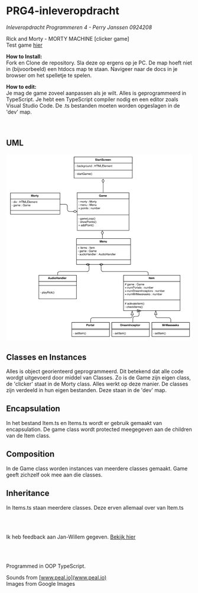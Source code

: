 # PRG4-inleveropdracht
*Inleveropdracht Programmeren 4 - Perry Janssen 0924208*

Rick and Morty - MORTY MACHINE [clicker game]<br>
Test game [hier](https://perrydrums.github.io/PRG4-inleveropdracht/)


**How to Install:**<br>
Fork en Clone de repository. Sla deze op ergens op je PC.
De map hoeft niet in (bijvoorbeeld) een htdocs map te staan.
Navigeer naar de docs in je browser om het spelletje te spelen.


**How to edit:**<br>
Je mag de game zoveel aanpassen als je wilt. Alles is geprogrammeerd in TypeScript. Je hebt een TypeScript compiler nodig en een editor zoals Visual Studio Code. De .ts bestanden moeten worden opgeslagen in de 'dev' map.
<br><br><br>


## UML
![UML](UML.png "UML Diagram")

## Classes en Instances
Alles is object georienteerd geprogrammeerd. Dit betekend dat alle code wordgt uitgevoerd door middel van Classes. Zo is de Game zijn eigen class, de 'clicker' staat in de Morty class. Alles werkt op deze manier. De classes zijn verdeeld in hun eigen bestanden. Deze staan in de 'dev' map.

## Encapsulation
In het bestand Item.ts en Items.ts wordt er gebruik gemaakt van encapsulation. De game class wordt protected meegegeven aan de children van de Item class. 

## Composition
In de Game class worden instances van meerdere classes gemaakt. Game geeft zichzelf ook mee aan die classes.

## Inheritance
In Items.ts staan meerdere classes. Deze erven allemaal over van Item.ts

<br><br>

Ik heb feedback aan Jan-Willem gegeven. [Bekijk hier](https://github.com/JWTP/PRG4GAME)

<br><br>

Programmed in OOP TypeScript.

Sounds from [www.peal.io](www.peal.io)<br>
Images from Google Images

